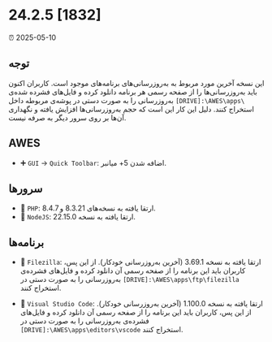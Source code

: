 # 24.2.5 [1832]

⏰ 2025-05-10

## توجه
این نسخه آخرین مورد مربوط به به‌روزرسانی‌های برنامه‌های موجود است. کاربران اکنون باید به‌روزرسانی‌ها را از صفحه رسمی هر برنامه دانلود کرده و فایل‌های فشرده شده‌ی به‌روزرسانی را به صورت دستی در پوشه‌ی مربوطه داخل `[DRIVE]:\AWES\apps\` استخراج کنند. دلیل این کار این است که حجم به‌روزرسانی‌ها افزایش یافته و نگهداری آن‌ها بر روی سرور دیگر به صرفه نیست.

## AWES
- ➕ `GUI` -> `Quick Toolbar`: اضافه شدن 5+ میانبر.

## سرورها
- 🔄 `PHP`: ارتقا یافته به نسخه‌های 8.3.21 و 8.4.7.
- 🔄 `NodeJS`: ارتقا یافته به نسخه 22.15.0.

## برنامه‌ها
- 🔄 `Filezilla`: ارتقا یافته به نسخه 3.69.1 (آخرین به‌روزرسانی خودکار). از این پس، کاربران باید این برنامه را از صفحه رسمی آن دانلود کرده و فایل‌های فشرده‌ی به‌روزرسانی را به صورت دستی در `[DRIVE]:\AWES\apps\ftp\filezilla` استخراج کنند.

- 🔄 `Visual Studio Code`: ارتقا یافته به نسخه 1.100.0 (آخرین به‌روزرسانی خودکار). از این پس، کاربران باید این برنامه را از صفحه رسمی آن دانلود کرده و فایل‌های فشرده‌ی به‌روزرسانی را به صورت دستی در `[DRIVE]:\AWES\apps\editors\vscode` استخراج کنند.
